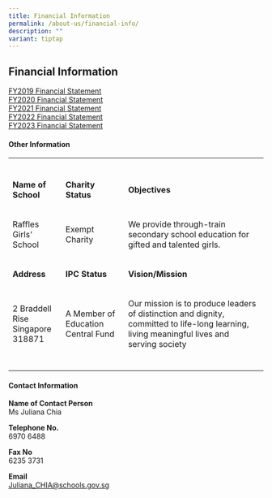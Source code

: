 ```yaml
---
title: Financial Information
permalink: /about-us/financial-info/
description: ""
variant: tiptap
---
```

<h2>Financial Information</h2>
<p><a href="/files/fy2019.pdf" rel="noopener noreferrer nofollow" target="_blank">FY2019 Financial Statement</a>
<br><a href="/files/fy2020.pdf" rel="noopener noreferrer nofollow" target="_blank">FY2020 Financial Statement</a>
<br><a href="/files/fy2021%20financial%20statement.pdf" rel="noopener noreferrer nofollow" target="_blank">FY2021 Financial Statement </a>
<br><a href="/files/fy2022%20financial%20statement.pdf" rel="noopener noreferrer nofollow" target="_blank">FY2022 Financial Statement</a>
<br><a href="/files/Annex_A_Summary_of_Donations_related_Funds_Financial_Information_Table_2023.pdf" rel="noopener noreferrer nofollow" target="_blank">FY2023 Financial Statement </a>
</p>
<h4>Other Information</h4>
<table style="minWidth: 75px">
<colgroup>
<col>
<col>
<col>
</colgroup>
<tbody>
<tr>
<th rowspan="1" colspan="1">
<p></p>
</th>
<th rowspan="1" colspan="1">
<p></p>
</th>
<th rowspan="1" colspan="1">
<p></p>
</th>
</tr>
<tr>
<td rowspan="1" colspan="1">
<p><strong>Name of School</strong>
</p>
</td>
<td rowspan="1" colspan="1">
<p><strong>Charity Status</strong>
</p>
</td>
<td rowspan="1" colspan="1">
<p><strong>Objectives</strong>
</p>
</td>
</tr>
<tr>
<td rowspan="1" colspan="1">
<p>Raffles Girls' School</p>
</td>
<td rowspan="1" colspan="1">
<p>Exempt Charity</p>
</td>
<td rowspan="1" colspan="1">
<p>We provide through-train secondary school education for gifted and talented
girls.</p>
</td>
</tr>
<tr>
<td rowspan="1" colspan="1">
<p><strong>Address</strong>
</p>
</td>
<td rowspan="1" colspan="1">
<p><strong>IPC Status</strong>
</p>
</td>
<td rowspan="1" colspan="1">
<p><strong>Vision/Mission</strong>
</p>
</td>
</tr>
<tr>
<td rowspan="1" colspan="1">
<p>2 Braddell Rise
<br>Singapore 318871</p>
</td>
<td rowspan="1" colspan="1">
<p>A Member of Education Central Fund</p>
</td>
<td rowspan="1" colspan="1">
<p>Our mission is to produce leaders of distinction and dignity, committed
to life-long learning, living meaningful lives and serving society</p>
</td>
</tr>
<tr>
<td rowspan="1" colspan="1">
<p></p>
</td>
<td rowspan="1" colspan="1">
<p></p>
</td>
<td rowspan="1" colspan="1">
<p></p>
</td>
</tr>
</tbody>
</table>
<h4>Contact Information</h4>
<p><strong>Name of Contact Person</strong>
<br>Ms Juliana Chia</p>
<p><strong>Telephone No.</strong>
<br>6970 6488</p>
<p><strong>Fax No</strong>
<br>6235 3731</p>
<p><strong>Email</strong>
<br><a href="mailto:Juliana_CHIA@schools.gov.sg" rel="noopener noreferrer nofollow" target="_blank">Juliana_CHIA@schools.gov.sg</a>
</p>
